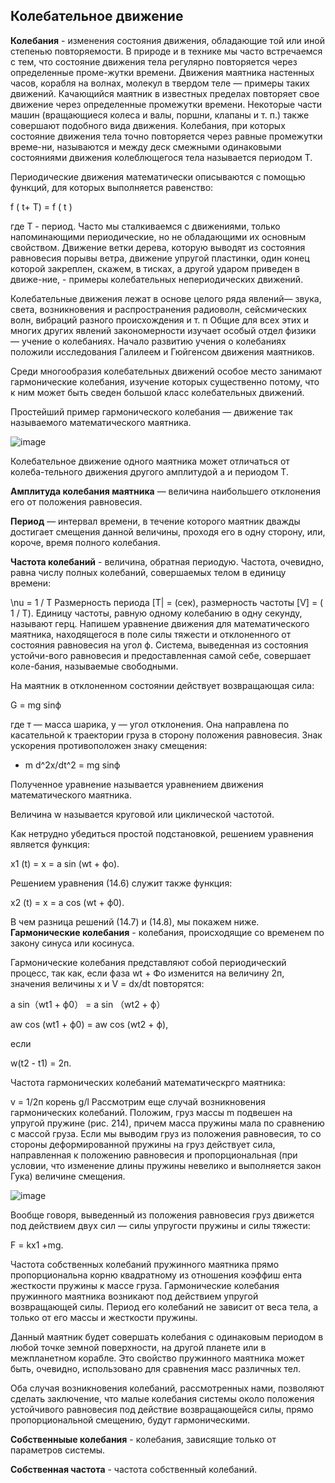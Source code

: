 ## __Колебательное движение__ ##

__Колебания__ - изменения состояния движения, обладающие той или иной степенью повторяемости. 
В природе и в технике мы часто встречаемся с тем, что состояние движения тела регулярно повторяется через определенные проме-жутки времени. Движения маятника настенных часов, корабля на волнах, молекул в твердом теле — примеры таких движений. Качающийся маятник в известных пределах повторяет свое движение через определенные промежутки времени. Некоторые части машин (вращающиеся колеса и валы, поршни, клапаны и т. п.) также совершают подобного вида движения.
Колебания, при которых состояние движения тела точно повторяется через равные промежутки време-ни, называются и между деск смежными одинаковыми состояниями движения колеблющегося тела называется периодом Т.

Периодические движения математически описываются с помощью функций, для которых выполняется равенство:

f ( t+ T) = f ( t )

где Т - период.
Часто мы сталкиваемся с движениями, только напоминающими периодические, но не обладающими их основным свойством. Движение ветки дерева, которую выводят из состояния равновесия порывы ветра, движение упругой пластинки, один конец которой закреплен, скажем, в тисках, а другой ударом приведен в движе-ние, - примеры колебательных непериодических движений.

Колебательные движения лежат в основе целого ряда явлений— звука, света, возникновения и распространения радиоволн, сейсмических волн, вибраций разного происхождения и т. п Общие для всех этих и многих других явлений закономерности изучает особый отдел физики — учение о колебаниях.
Начало развитию учения о колебаниях положили исследования Галилеем и Гюйгенсом движения маятников.

Среди многообразия колебательных движений особое место занимают гармонические колебания, изучение которых существенно потому, что к ним может быть сведен большой класс колебательных движений.

Простейший пример гармонического колебания — движение так называемого математического маятника.

![image](https://github.com/Milanistov/DZhome/assets/164164134/e40053e9-847c-4a17-9a01-a066a1367621)

Колебательное движение одного маятника может отличаться от колеба-тельного движения другого амплитудой а и периодом Т.

__Амплитуда колебания маятника__ — величина наибольшего отклонения его от положения равновесия. 

__Период__ — интервал времени, в течение которого маятник дважды достигает смещения данной величины, проходя его в одну сторону, или, короче, время полного колебания. 

__Частота колебаний__ - величина, обратная периодую. Частота, очевидно, равна числу полных колебаний, совершаемых телом в единицу времени:

\nu = 1 / T
Размерность периода [Т| = (сек), размерность частоты [V] = ( 1 / T).  Единицу частоты, равную одному колебанию в одну секунду, называют герц.
Напишем уравнение движения для математического маятника, находящегося в поле силы тяжести и отклоненного от состояния равновесия на угол ф. Система, выведенная из состояния устойчи-вого равновесия и предоставленная самой себе, совершает коле-бания, называемые свободными.

На маятник в отклоненном состоянии действует возвращающая сила:

G = mg sinф

где т — масса шарика, у — угол отклонения. Она направлена по касательной к траектории груза в сторону положения равновесия. Знак ускорения противоположен знаку смещения:

- m d^2x/dt^2 = mg sinф

Полученное уравнение называется уравнением движения математического маятника. 

Величина w называется круговой или циклической частотой.

Как нетрудно убедиться простой подстановкой, решением уравнения является функция:

x1 (t) = x = a sin (wt + фo).

Решением уравнения (14.6) служит также функция:

x2 (t) = x = a cos (wt  + ф0).

В чем разница решений (14.7) и (14.8), мы покажем ниже.
__Гармонические колебания__ - колебания, происходящие со временем по закону синуса или косинуса.

Гармонические колебания представляют собой периодический процесс, так как, если фаза wt + Фо изменится на величину 2п, значения величины х и V = dx/dt повторятся:

a sin（wt1 + ф0） = a sin （wt2 + ф）

aw cos (wt1 + ф0) = aw cos (wt2 + ф),

если

w(t2 - t1) = 2п.

Частота гармонических колебаний математическрго маятника:

v = 1/2п корень g/l
Рассмотрим еще случай возникновения гармонических колебаний. Положим, груз массы m подвешен на упругой пружине (рис. 214), причем масса пружины мала по сравнению с массой груза. Если мы выводим груз из положения равновесия, то со стороны деформированной пружины на груз действует сила, направленная к положению равновесия и пропорциональная (при условии, что изменение длины пружины невелико и выполняется закон Гука) величине смещения.

![image](https://github.com/Milanistov/DZhome/assets/164164134/a9b57495-6c33-46a8-980f-5d8891f1df99)

Вообще говоря, выведенный из положения равновесия груз движется под действием двух сил — силы упругости пружины и силы тяжести:

F = kx1 +mg.

Частота собственных колебаний пружинного маятника прямо пропорциональна корню квадратному из отношения коэффиш ента жесткости пружины к массе груза.
Гармонические колебания пружинного маятника возникают под действием упругой возвращающей силы. Период его колебаний не зависит от веса тела, а только от его массы и жесткости пружины.

Данный маятник будет совершать колебания с одинаковым периодом в любой точке земной поверхности, на другой планете или в межпланетном корабле. Это свойство пружинного маятника может быть, очевидно, использовано для сравнения масс различных тел.

Оба случая возникновения колебаний, рассмотренных нами, позволяют сделать заключение, что малые колебания системы около положения устойчивого равновесия под действие возвращающейся силы, прямо пропорциональной смещению, будут гармоническими.

__Собственныые колебания__ - колебания, зависящие только от параметров системы. 

__Собственная частота__ - частота собственный колебаний.
